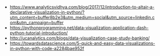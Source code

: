 * https://www.analyticsvidhya.com/blog/2017/12/introduction-to-altair-a-declarative-visualization-in-python/?utm_content=buffer8b2e3&utm_medium=social&utm_source=linkedin.com&utm_campaign=buffer
* https://pythonprogramming.net/data-visualization-application-dash-python-tutorial-introduction/
* http://ucanalytics.com/blogs/data-visualization-case-study-banking/
* https://towardsdatascience.com/5-quick-and-easy-data-visualizations-in-python-with-code-a2284bae952f
